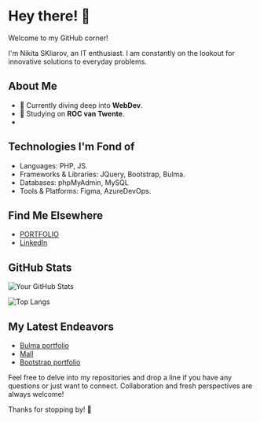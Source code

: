 # Hey there! 👋

Welcome to my GitHub corner!

I'm Nikita SKliarov, an IT enthusiast. I am constantly on the lookout for innovative solutions to everyday problems.

## About Me

- 🌱 Currently diving deep into **WebDev**.
- 💼 Studying on **ROC van Twente**.
- 
## Technologies I'm Fond of

- Languages: PHP, JS.
- Frameworks & Libraries: JQuery, Bootstrap, Bulma.
- Databases: phpMyAdmin, MySQL
- Tools & Platforms: Figma, AzureDevOps.

## Find Me Elsewhere

- [PORTFOLIO](ns-my-portfolio.nl)
- [LinkedIn](https://www.linkedin.com/in/nikita-skliarov-46a2752b1/?locale=uk_UA)

## GitHub Stats

![Your GitHub Stats](https://github-readme-stats.vercel.app/api?username=YourUsername&show_icons=true&theme=radical)

![Top Langs](https://github-readme-stats.vercel.app/api/top-langs/?username=YourUsername&layout=compact&theme=radical)

## My Latest Endeavors

- [Bulma portfolio](https://github.com/Nikita-Skliarov/bulma-portfolio)
- [Mall](https://github.com/Nikita-Skliarov/bulma-portfolio)
- [Bootstrap portfolio](https://github.com/Nikita-Skliarov/bootstrap-portfolio)

Feel free to delve into my repositories and drop a line if you have any questions or just want to connect. Collaboration and fresh perspectives are always welcome!

Thanks for stopping by! 🚀
